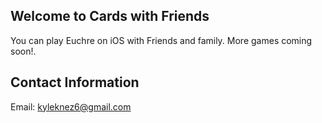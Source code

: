 ## Welcome to Cards with Friends 

You can play Euchre on iOS with Friends and family. More games coming soon!.

## Contact Information 
Email: kyleknez6@gmail.com

